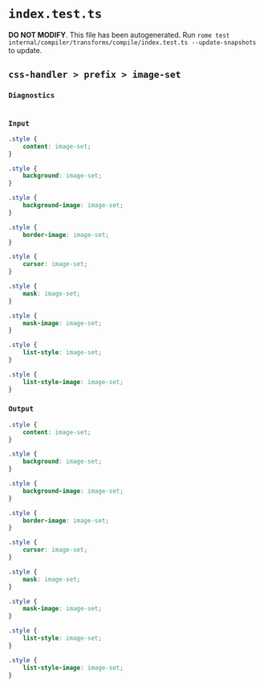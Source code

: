 # `index.test.ts`

**DO NOT MODIFY**. This file has been autogenerated. Run `rome test internal/compiler/transforms/compile/index.test.ts --update-snapshots` to update.

## `css-handler > prefix > image-set`

### `Diagnostics`

```

```

### `Input`

```css
.style {
	content: image-set;
}

.style {
	background: image-set;
}

.style {
	background-image: image-set;
}

.style {
	border-image: image-set;
}

.style {
	cursor: image-set;
}

.style {
	mask: image-set;
}

.style {
	mask-image: image-set;
}

.style {
	list-style: image-set;
}

.style {
	list-style-image: image-set;
}

```

### `Output`

```css
.style {
	content: image-set;
}

.style {
	background: image-set;
}

.style {
	background-image: image-set;
}

.style {
	border-image: image-set;
}

.style {
	cursor: image-set;
}

.style {
	mask: image-set;
}

.style {
	mask-image: image-set;
}

.style {
	list-style: image-set;
}

.style {
	list-style-image: image-set;
}

```
